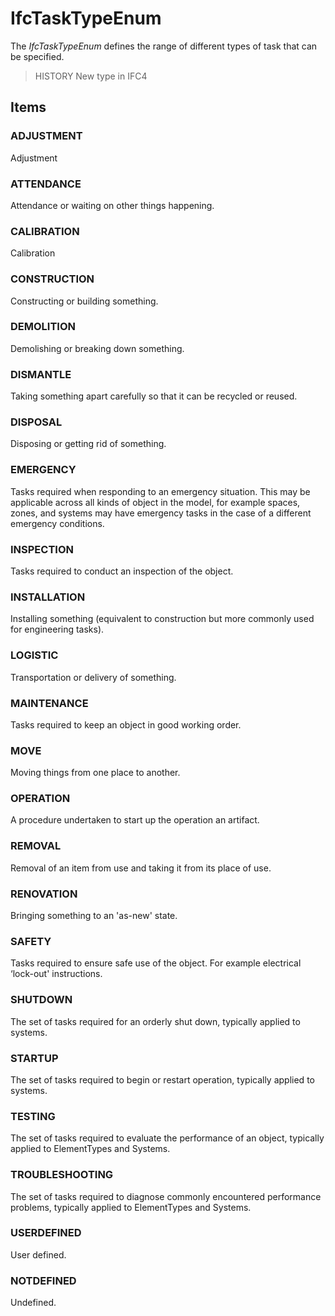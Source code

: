 # IfcTaskTypeEnum

The _IfcTaskTypeEnum_ defines the range of different types of task that can be specified.

> HISTORY  New type in IFC4

## Items

### ADJUSTMENT
Adjustment

### ATTENDANCE
Attendance or waiting on other things happening.

### CALIBRATION
Calibration 

### CONSTRUCTION
Constructing or building something.

### DEMOLITION
Demolishing or breaking down something.

### DISMANTLE
Taking something apart carefully so that it can be recycled or reused.

### DISPOSAL
Disposing or getting rid of something.

### EMERGENCY
Tasks required when responding to an emergency situation. This may be applicable across all kinds of object in the model, for example spaces, zones, and systems may have emergency tasks in the case of a different emergency conditions.

### INSPECTION
Tasks required to conduct an inspection of the object.

### INSTALLATION
Installing something (equivalent to construction but more commonly used for engineering tasks).

### LOGISTIC
Transportation or delivery of something.

### MAINTENANCE
Tasks required to keep an object in good working order.

### MOVE
Moving things from one place to another.

### OPERATION
A procedure undertaken to start up the operation an artifact.

### REMOVAL
Removal of an item from use and taking it from its place of use.

### RENOVATION
Bringing something to an 'as-new' state.

### SAFETY
Tasks required to ensure safe use of the object. For example electrical ‘lock-out' instructions.

### SHUTDOWN
The set of tasks required for an orderly shut down, typically applied to systems.

### STARTUP
The set of tasks required to begin or restart operation, typically applied to systems.

### TESTING
The set of tasks required to evaluate the performance of an object, typically applied to ElementTypes and Systems.

### TROUBLESHOOTING
The set of tasks required to diagnose commonly encountered performance problems, typically applied to ElementTypes and Systems.

### USERDEFINED
User defined.

### NOTDEFINED
Undefined. 
